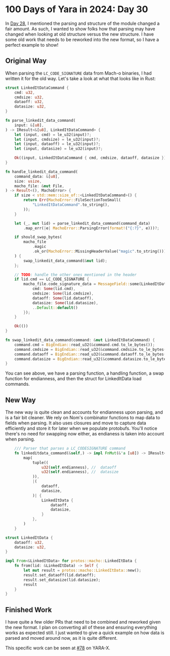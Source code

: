 # 100 Days of Yara in 2024: Day 30
In [Day 28](https://jacoblatonis.me/posts/100-days-of-yara-2024-day-28), I mentioned the parsing and structure of the module changed a fair amount. As such, I wanted to show folks how that parsing may have changed when looking at old structure versus the new structure. I have some old work that needs to be reworked into the new format, so I have a perfect example to show!

## Original Way
When parsing the `LC_CODE_SIGNATURE` data from Mach-o binaries, I had written it for the old way. Let's take a look at what that looks like in Rust:

```rust
struct LinkedItDataCommand {
    cmd: u32,
    cmdsize: u32,
    dataoff: u32,
    datasize: u32,
}

fn parse_linkedit_data_command(
    input: &[u8],
) -> IResult<&[u8], LinkedItDataCommand> {
    let (input, cmd) = le_u32(input)?;
    let (input, cmdsize) = le_u32(input)?;
    let (input, dataoff) = le_u32(input)?;
    let (input, datasize) = le_u32(input)?;

    Ok((input, LinkedItDataCommand { cmd, cmdsize, dataoff, datasize }))
}

fn handle_linkedit_data_command(
    command_data: &[u8],
    size: usize,
    macho_file: &mut File,
) -> Result<(), MachoError> {
    if size < std::mem::size_of::<LinkedItDataCommand>() {
        return Err(MachoError::FileSectionTooSmall(
            "LinkedItDataCommand".to_string(),
        ));
    }

    let (_, mut lid) = parse_linkedit_data_command(command_data)
        .map_err(|e| MachoError::ParsingError(format!("{:?}", e)))?;

    if should_swap_bytes(
        macho_file
            .magic
            .ok_or(MachoError::MissingHeaderValue("magic".to_string()))?,
    ) {
        swap_linkedit_data_command(&mut lid);
    };

    // TODO: handle the other ones mentioned in the header
    if lid.cmd == LC_CODE_SIGNATURE {
        macho_file.code_signature_data = MessageField::some(LinkedItData {
            cmd: Some(lid.cmd),
            cmdsize: Some(lid.cmdsize),
            dataoff: Some(lid.dataoff),
            datasize: Some(lid.datasize),
            ..Default::default()
        });
    }

    Ok(())
}

fn swap_linkedit_data_command(command: &mut LinkedItDataCommand) {
    command.cmd = BigEndian::read_u32(&command.cmd.to_le_bytes());
    command.cmdsize = BigEndian::read_u32(&command.cmdsize.to_le_bytes());
    command.dataoff = BigEndian::read_u32(&command.dataoff.to_le_bytes());
    command.datasize = BigEndian::read_u32(&command.datasize.to_le_bytes());
}
```

You can see above, we have a parsing function, a handling function, a swap function for endianness, and then the struct for LinkedItData load commands.

## New Way
The new way is quite clean and accounts for endianness upon parsing, and is a fair bit cleaner. We rely on Nom's combinator functions to map data to fields when parsing. It also uses closures and move to capture data efficiently and store it for later when we populate protobufs. You'll notice there's no need for swapping now either, as endianess is taken into account when parsing.

```rust
    /// Parser that parses a LC_CODESIGNATURE command
    fn linkeditdata_command(&self,) -> impl FnMut(&'a [u8]) -> IResult<&'a [u8], LinkedItData> + '_ {
        map(
            tuple((
                u32(self.endianness), //  dataoff
                u32(self.endianness), //  datasize
            )),
            |(
                dataoff,
                datasize,
            )| {
                LinkedItData {
                    dataoff,
                    datasize,
                }
            },
        )
    }

struct LinkedItData {
    dataoff: u32,
    datasize: u32,
}

impl From<&LinkedItData> for protos::macho::LinkedItData {
    fn from(lid: &LinkedItData) -> Self {
        let mut result = protos::macho::LinkedItData::new();
        result.set_dataoff(lid.dataoff);
        result.set_datasize(lid.datasize);
        result
    }
}
```

## Finished Work
I have quite a few older PRs that need to be combined and reworked given the new format. I plan on converting all of these and ensuring everything works as expected still. I just wanted to give a quick example on how data is parsed and moved around now, as it is quite different.

This specific work can be seen at [#78](https://github.com/VirusTotal/yara-x/pull/78) on YARA-X.